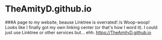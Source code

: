 # TheAmityD.github.io
###A page to my website, beause Linktree is overrated! /s
Woop-woop! Looks like I finally got my own linking center (or that's how I word it).
I could just use Linktree or other services but... ehh.
https://TheAmityD.github.io
